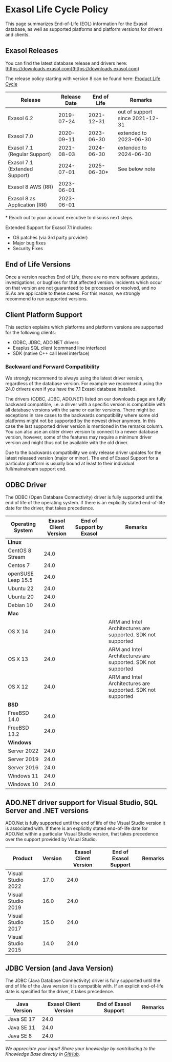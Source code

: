 
# Exasol Life Cycle Policy

This page summarizes End-of-Life (EOL) information for the Exasol database, as well as supported platforms and platform versions for drivers and clients.

## Exasol Releases

You can find the latest database release and drivers here: [https://downloads.exasol.com](https://downloads.exasol.com)

The release policy starting with version 8 can be found here: [Product Life Cycle](https://docs.exasol.com/db/latest/planning/life_cycle.htm)

|  Release | Release Date | End of Life | Remarks |
|---|---|---|---|
| Exasol 6.2 |  2019-07-24 | 2021-12-31 | out of support since 2021-12-31 |
| Exasol 7.0 |  2020-09-11 | 2023-06-30 | extended to 2023-06-30 |
| Exasol 7.1 (Regular Support) |  2021-08-03 | 2024-06-30 | extended to 2024-06-30 |
| Exasol 7.1 (Extended Support) | 2024-07-01 | 2025-06-30* | See below note |
| Exasol 8 AWS (RR) | 2023-06-01 | | |
| Exasol 8 as Application (RR) | 2023-06-01 | | |

\* Reach out to your account executive to discuss next steps.

Extended Support for Exasol 7.1 includes:

* OS patches (via 3rd party provider)
* Major bug fixes
* Security Fixes

## End of Life Versions

Once a version reaches End of Life, there are no more software updates, investigations, or bugfixes for that affected version. Incidents which occur on that version are not guaranteed to be processed or resolved, and no SLAs are applicable to these cases. For this reason, we strongly recommend to run supported versions.

## Client Platform Support

This section explains which platforms and platform versions are supported for the following clients:

* ODBC, JDBC, ADO.NET drivers
* Exaplus SQL client (command line interface)
* SDK (native C++ call level interface)

### Backward and Forward Compatibility

We strongly recommend to always using the latest driver version, regardless of the database version. For example we recommend using the 24.0 drivers even if you have the 7.1 Exasol database installed.

The drivers (ODBC, JDBC, ADO.NET) listed on our downloads page are fully backward compatible, i.e. a driver with a specific version is compatible with all database versions with the same or earlier versions. There might be exceptions in rare cases to the backwards compatibility where some old platforms might not be supported by the newest driver anymore. In this case the last supported driver version is mentioned in the remarks column. You can also use an older driver version to connect to a newer database version, however, some of the features may require a minimum driver version and might thus not be available with the old driver.

Due to the backwards compatibility we only release driver updates for the latest released version (major or minor).
The end of Exasol Support for a particular platform is usually bound at least to their individual full/mainstream support end.

## ODBC Driver

The ODBC (Open Database Connectivity) driver is fully supported until the end of life of the operating system. If there is an explicitly stated end-of-life date for the driver, that takes precedence.

| Operating System | Exasol Client Version | End of Support by Exasol | Remarks |
|---|---|---|---|
| **Linux** | | | |
| CentOS 8 Stream | 24.0 | | |
| Centos 7 | 24.0 | | |
| openSUSE Leap 15.5 | 24.0 | | |
| Ubuntu 22 | 24.0 | | |
| Ubuntu 20 | 24.0 | | |
| Debian 10 | 24.0 | | |
| **Mac** | | | |
| OS X 14 | 24.0 | | ARM and Intel Architectures are supported. SDK not supported |
| OS X 13 | 24.0 | | ARM and Intel Architectures are supported. SDK not supported |
| OS X 12 | 24.0 | | ARM and Intel Architectures are supported. SDK not supported |
| **BSD** | | | |
| FreeBSD 14.0 | 24.0 | | |
| FreeBSD 13.2 | 24.0 | | |
| **Windows** | | | |
| Server 2022 | 24.0 | | |
| Server 2019 | 24.0 | | |
| Server 2016 | 24.0 | | |
| Windows 11 | 24.0 | | |
| Windows 10 | 24.0 | | |

## ADO.NET driver support for Visual Studio, SQL Server and .NET versions

ADO.Net is fully supported until the end of life of the Visual Studio version it is associated with. If there is an explicitly stated end-of-life date for ADO.Net within a particular Visual Studio version, that takes precedence over the support provided by Visual Studio.

| Product | Version | Exasol Client Version | End of Exasol Support | Remarks |
|---|---|---|---|---|
| Visual Studio 2022 | 17.0 | 24.0 | | |
| Visual Studio 2019 | 16.0 | 24.0 | | |
| Visual Studio 2017 | 15.0 | 24.0 | | |
| Visual Studio 2015 | 14.0 | 24.0 | | |

## JDBC Version (and Java Version)

The JDBC (Java Database Connectivity) driver is fully supported until the end of life of the Java version it is compatible with. If an explicit end-of-life date is specified for the driver, it takes precedence.

| Java Version | Exasol Client Version | End of Exasol Support | Remarks |
|---|---|---|---|
| Java SE 17 | 24.0 | | |
| Java SE 11 | 24.0 | | |
| Java SE 8 | 24.0 | | |

*We appreciate your input! Share your knowledge by contributing to the Knowledge Base directly in [GitHub](https://github.com/exasol/public-knowledgebase).*
